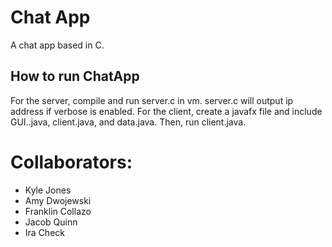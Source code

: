 # Chat App
A chat app based in C.

## How to run ChatApp

For the server, compile and run server.c in vm. server.c will output ip address if verbose is enabled. For the client, create a javafx file and include GUI..java, client.java, and data.java. Then, run client.java.

# Collaborators:
- Kyle Jones
- Amy Dwojewski
- Franklin Collazo
- Jacob Quinn
- Ira Check

